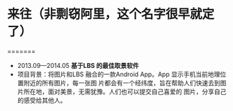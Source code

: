 #  来往（非剽窃阿里，这个名字很早就定了）
=======
- 2013.09—2014.05 **基于LBS 的最佳取景软件**
- 项目背景：将图片和LBS 融合的一款Android App。App 显示手机当前地理位置附近的所有图片，每一张图
片都会有一个经纬度，旨在帮助人们快速去到图片所在地，面对美景，无需犹豫。人们也可以提交自己喜爱的
图片，分享自己的感受给其他人。

